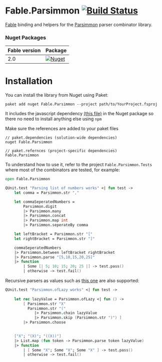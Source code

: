# Fable.Parsimmon [![Build Status](https://travis-ci.org/Zaid-Ajaj/Fable.Parsimmon.svg?branch=master)](https://travis-ci.org/Zaid-Ajaj/Fable.Parsimmon)

[Fable](http://fable.io/) binding and helpers for the [Parsimmon](https://github.com/jneen/parsimmon) parser combinator library.

### Nuget Packages

| Fable version | Package |
| ------------- | ------------- |
| 2.0  | [![Nuget](https://img.shields.io/nuget/v/Fable.Parsimmon.svg?maxAge=0&colorB=brightgreen)](https://www.nuget.org/packages/Fable.Parsimmon)   |


# Installation
You can install the library from Nuget using Paket:
```
paket add nuget Fable.Parsimmon --project path/to/YourProject.fsproj 
```
It includes the javascript dependency [(this file)](https://github.com/Zaid-Ajaj/Fable.Parsimmon/blob/master/Fable.Parsimmon/Parsimmon.js) in the Nuget package so there no need to install anything else using `npm`

Make sure the references are added to your paket files
```
// paket.dependencies (solution-wide dependencies)
nuget Fable.Parsimmon

// paket.refernces (project-specific dependencies)
Fable.Parsimmon
```


To understand how to use it, refer to the project `Fable.Parsimmon.Tests` where most of the combinators are tested, for example:
```fs
open Fable.Parsimmon 

QUnit.test "Parsing list of numbers works" <| fun test ->
    let comma = Parsimmon.str ","

    let commaSeperatedNumbers = 
        Parsimmon.digit
        |> Parsimmon.many
        |> Parsimmon.concat
        |> Parsimmon.map int
        |> Parsimmon.seperateBy comma

    let leftBracket = Parsimmon.str "["
    let rightBracket = Parsimmon.str "]"

    commaSeperatedNumbers
    |> Parsimmon.between leftBracket rightBracket
    |> Parsimmon.parse "[5,10,15,20,25]"
    |> function
        | Some [| 5; 10; 15; 20; 25 |] -> test.pass()
        | otherwise -> test.fail()
``` 
Recursive parsers as values such as [this one](https://github.com/jneen/parsimmon/blob/master/API.md#parsimmonlazyfn) are also supported:
```fs
QUnit.test "Parsimmon.ofLazy works" <| fun test -> 
    
    let rec lazyValue = Parsimmon.ofLazy <| fun () -> 
        [ Parsimmon.str "X" 
          Parsimmon.str "("
             |> Parsimmon.chain lazyValue
             |> Parsimmon.skip (Parsimmon.str ")") ]
        |> Parsimmon.choose
    

    ["X"; "(X)"; "((X))"] 
    |> List.map (fun token -> Parsimmon.parse token lazyValue)
    |> function 
        | [ Some "X"; Some "X"; Some "X" ] -> test.pass()
        | otherwise -> test.fail()
```